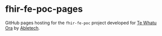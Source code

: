 # fhir-fe-poc-pages

GitHub pages hosting for the `fhir-fe-poc` project developed for [Te Whatu Ora](https://www.tewhatuora.govt.nz/) by [Abletech](https://abletech.nz/).
